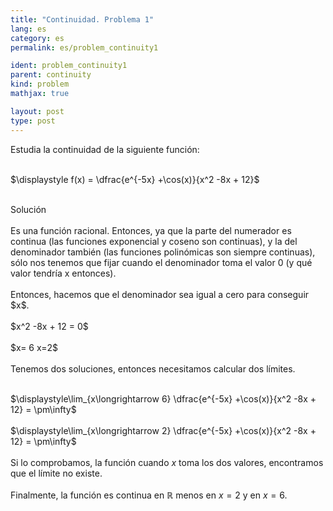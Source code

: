 ```yaml
---
title: "Continuidad. Problema 1"
lang: es
category: es
permalink: es/problem_continuity1

ident: problem_continuity1
parent: continuity
kind: problem
mathjax: true

layout: post
type: post
---
```


<div>
Estudia la continuidad de la siguiente función: <br><br>

$\displaystyle f(x) = \dfrac{e^{-5x} +\cos(x)}{x^2 -8x + 12}$<br><br>

<div class="bcblue boxdissap">
Solución
</div><br>

<div class="dissap">
Es una función racional. Entonces, ya que la parte del numerador es continua (las funciones exponencial y coseno son continuas), y la del denominador también (las funciones polinómicas son siempre continuas), sólo nos tenemos que fijar cuando el denominador toma el valor 0 (y qué valor tendría x entonces).<br><br>
Entonces, hacemos que el denominador sea igual a cero para conseguir $x$.<br><br>
$x^2 -8x + 12 = 0$<br><br> 
$x= 6 x=2$<br><br>
Tenemos dos soluciones, entonces necesitamos calcular dos límites.<br><br>

$\displaystyle\lim_{x\longrightarrow 6} \dfrac{e^{-5x} +\cos(x)}{x^2 -8x + 12} = \pm\infty$<br><br>
$\displaystyle\lim_{x\longrightarrow 2} \dfrac{e^{-5x} +\cos(x)}{x^2 -8x + 12} = \pm\infty$<br><br>
Si lo comprobamos, la función cuando $x$ toma los dos valores, encontramos que el límite no existe. <br><br>
Finalmente, la función es continua en $\mathbb{R}$ menos en $x=2$ y en $x=6$. <br><br>

</div>
